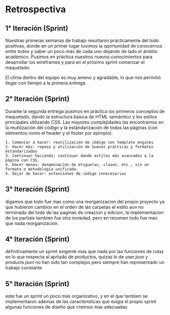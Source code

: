 # Retrospectiva

## 1° Iteración (Sprint)

Nuestras primeras semanas de trabajo resultaron prácticamente del todo positivas, donde en un primer lugar tuvimos la oportunidad de conocernos entre todos y saber un poco más de cada uno dejando de lado el ámbito académico.
Pusimos en práctica nuestros nuevos conocimientos para desarrollar los wireframes y para en el próximo sprint comenzar el maquetado.

El clima dentro del equipo es muy ameno y agradable, lo que nos permitió llegar con tiempo a la primera entrega.


## 2° Iteración (Sprint)

Durante la segunda entrega pusimos en práctica los primeros conceptos de maquetado, dando la estructura básica de HTML semántico y los estilos principales utilizando CSS.
Las mayores complejidades las encontramos en la reutilización del código y la estándarización de todas las páginas (con elementos como el header y el footer por ejemplo).

    1. Comenzar a hacer: reutilización de código con template engines
    2. Hacer más: repaso y utilización de buenas prácticas y formatos estandarizados
    3. Continuar haciendo: continuar dando estilos más avanzados a la página con CSS.
    4. Hacer menos: denominación de etiquetas, clases, etc., sin un formato o metodología unificada.
    5. Dejar de hacer: extensiones de código innecesarias
    
## 3° Iteración (Sprint)
digamos que todo fue mas como una reorganizacion del propio proyecto ya que hubieron cambios en el orden de las carpetas el estilo aun no terminado del todo de las paginas de creacion y edicion, la implementacion de los partials tambien fue otra novedad, pero en resumen todo fue mas que nada reorganizacion.

## 4° Iteración (Sprint)
definitivamente un sprint exigente mas que nada por las funciones de rutas en lo que respecta al aprtado de productos, quizas lo de user.json y products.json no han sido tan complejos pero siempre han representado un trabajo constante

## 5° Iteración (Sprint)
este fue un sprint un poco más organizativo, y en el que tambien se implementaron ademas de las caracteristicas que exigia el propio sprint algunas funciones de diseño que creimos mas adecuadas
